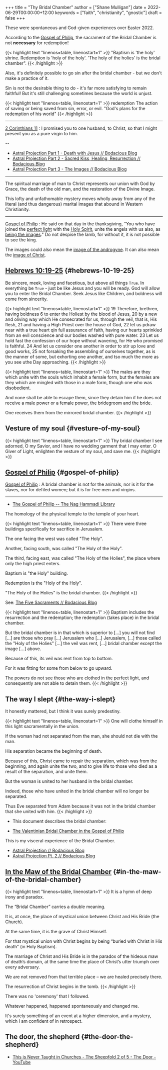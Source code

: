 +++
title = "Thy Bridal Chamber"
author = ["Shane Mulligan"]
date = 2022-06-29T00:00:00+12:00
keywords = ["faith", "christianity", "gnostic"]
draft = false
+++

These were spontaneous and God-given experiences over Easter 2022.

According to the [Gospel of Philip](https://mullikine.github.io/posts/gospel-of-philip/), the sacrament of the Bridal Chamber is not **necessary** for redemption!

{{< highlight text "linenos=table, linenostart=1" >}}
"Baptism is 'the holy' shrine.
Redemption is 'holy of the holy'.
'The holy of the holies' is the bridal chamber".
{{< /highlight >}}

Also, it's definitely possible to go sin after
the bridal chamber - but we don't make a practice of it.

Sin is not the desirable thing to do - it's far more satisfying to remain faithful!
But it's still challenging sometimes because the world is unjust.

{{< highlight text "linenos=table, linenostart=1" >}}
redemption
    The action of saving or being saved from
    sin, error, or evil.
    "God's plans for the redemption of his
    world"
{{< /highlight >}}

---

[2 Corinthians 11](https://www.biblegateway.com/passage/?search=2%20Corinthians%2011&version=NIV)
: I promised you to one husband, to Christ, so that I might present you as a pure virgin to him.

--

-   [Astral Projection Part 1 - Death with Jesus // Bodacious Blog](https://mullikine.github.io/posts/astral-projection/)
-   [Astral Projection Part 2 - Sacred Kiss, Healing, Resurrection // Bodacious Blog](https://mullikine.github.io/posts/astral-projection-pt-2/)
-   [Astral Projection Part 3 - The Images // Bodacious Blog](https://mullikine.github.io/posts/astral-projection-pt-3/)

---

The spiritual marriage of man to Christ
represents our union with God by
Grace, the death of the old man, and the
restoration of the Divine Image.

This lofty and unfathomable mystery moves
wholly away from any of the literal (and thus
dangerous) marital images that abound in
Western Christianity.

---

[Gospel of Philip](https://mullikine.github.io/posts/gospel-of-philip/)
: He said on that day in the thanksgiving, "You who have joined the [perfect light](https://mullikine.github.io/posts/astral-projection/) with the [Holy Spirit](https://mullikine.github.io/posts/astral-projection-pt-2/), unite the angels with us also, as [being the images](https://mullikine.github.io/posts/astral-projection-pt-3/)." Do not despise the lamb, for without it, it is not possible to see the king.

The images could also mean the [image of the androgyne](https://mullikine.github.io/posts/dream-discernment-of-judgement/).
It can also mean the [image of Christ](https://mullikine.github.io/posts/gospel-of-thomas/).


## [Hebrews 10:19-25](https://www.bible.com/bible/compare/HEB.10.19-25) {#hebrews-10-19-25}

Be sincere, meek, loving and facetious, but
above all things `True`. In everything be
`True` - just be like Jesus and you will be
ready. God will allow you to enter the Bridal
Chamber. Seek Jesus like Children, and
boldness will come from sincerity.

{{< highlight text "linenos=table, linenostart=1" >}}
19 Therefore, brethren, having boldness 6 to
enter the Holiest by the blood of Jesus, 20
by a new and oliving way which He consecrated
for us, through the veil, that is, His flesh,
21 and having a High Priest over the house of
God, 22 let us pdraw near with a true heart
qin full assurance of faith, having our hearts
sprinkled from an evil conscience and our
bodies washed with pure water. 23 Let us hold
fast the confession of our hope without
wavering, for He who promised is faithful. 24
And let us consider one another in order to
stir up love and good works, 25 not forsaking
the assembling of ourselves together, as is
the manner of some, but exhorting one another,
and tso much the more as you see uthe Day
approaching.
{{< /highlight >}}

{{< highlight text "linenos=table, linenostart=1" >}}
The males are they which unite with the souls
which inhabit a female form, but the females
are they which are mingled with those in a
male form, though one who was disobedient.

And none shall be able to escape them, since
they detain him if he does not receive a male
power or a female power, the bridegroom and
the bride.

One receives them from the mirrored bridal
chamber.
{{< /highlight >}}


## Vesture of my soul {#vesture-of-my-soul}

{{< highlight text "linenos=table, linenostart=1" >}}
Thy bridal chamber I see adorned, O my Savior,
and I have no wedding garment that I may enter.
O Giver of Light, enlighten the vesture of my soul, and save me.
{{< /highlight >}}


## [Gospel of Philip](http://gnosis.org/naghamm/gop.html) {#gospel-of-philip}

[Gospel of Philip](http://gnosis.org/naghamm/gop.html)
: A bridal chamber is not for the animals, nor is it for the slaves, nor for defiled women; but it is for free men and virgins.

---

-   [The Gospel of Philip -- The Nag Hammadi Library](http://gnosis.org/naghamm/gop.html)

The homology of the physical temple to the
temple of your heart.

{{< highlight text "linenos=table, linenostart=1" >}}
There were three buildings specifically for
sacrifice in Jerusalem.

The one facing the west was called "The Holy".

Another, facing south, was called "The Holy of
the Holy".

The third, facing east, was called "The Holy
of the Holies", the place where only the high
priest enters.

Baptism is "the Holy" building.

Redemption is the "Holy of the Holy".

"The Holy of the Holies" is the bridal
chamber.
{{< /highlight >}}

See: [The Five Sacraments // Bodacious Blog](https://mullikine.github.io/posts/the-five-sacraments/)

{{< highlight text "linenos=table, linenostart=1" >}}
Baptism includes the resurrection and the
redemption; the redemption (takes place) in
the bridal chamber.

But the bridal chamber is in that which is
superior to [...] you will not find [...] are
those who pray [...] Jerusalem who [...]
Jerusalem, [...] those called the "Holy of the
Holies" [...] the veil was rent, [...] bridal
chamber except the image [...] above.

Because of this, its veil was rent from top to
bottom.

For it was fitting for some from below to go
upward.

The powers do not see those who are clothed in
the perfect light, and consequently are not
able to detain them.
{{< /highlight >}}


## The way I slept {#the-way-i-slept}

It honestly mattered, but I think it was surely predestiny.

{{< highlight text "linenos=table, linenostart=1" >}}
One will clothe himself in this light
sacramentally in the union.

If the woman had not separated from the man,
she should not die with the man.

His separation became the beginning of death.

Because of this, Christ came to repair the
separation, which was from the beginning, and
again unite the two, and to give life to those
who died as a result of the separation, and
unite them.

But the woman is united to her husband in the
bridal chamber.

Indeed, those who have united in the bridal
chamber will no longer be separated.

Thus Eve separated from Adam because it was
not in the bridal chamber that she united with
him.
{{< /highlight >}}

-   This document describes the bridal chamber:

-   [The Valentinian Bridal Chamber in the Gospel of Philip](https://mullikine.github.io/ox-hugo/The%20Valentinian%20Bridal%20Chamber%20in%20the%20Gospel%20of%20Philip.pdf)

This is my visceral experience of the Bridal Chamber.

-   [Astral Projection // Bodacious Blog](https://mullikine.github.io/posts/astral-projection/)
-   [Astral Projection Pt. 2 // Bodacious Blog](https://mullikine.github.io/posts/astral-projection-pt-2/)


## [In the Maw of the Bridal Chamber](https://blogs.ancientfaith.com/glory2godforallthings/2020/04/13/in-the-maw-of-the-bridal-chamber/) {#in-the-maw-of-the-bridal-chamber}

{{< highlight text "linenos=table, linenostart=1" >}}
It is a hymn of deep irony and paradox.

The “Bridal Chamber” carries a double meaning.

It is, at once, the place of mystical union
between Christ and His Bride (the Church).

At the same time, it is the grave of Christ
Himself.

For that mystical union with Christ begins by
being “buried with Christ in His death” (in
Holy Baptism).

The marriage of Christ and His Bride is in the
paradox of the hideous maw of death’s domain,
at the same time the place of Christ’s utter
triumph over every adversary.

We are not removed from that terrible place –
we are healed precisely there.

The resurrection of Christ begins in the tomb.
{{< /highlight >}}

There was no 'ceremony' that I followed.

Whatever happened, happened spontaneously and changed me.

It's surely something of an event at a higher dimension, and a mystery, which I am confident of in retrospect.


## The door, the shepherd {#the-door-the-shepherd}

-   [ This is Never Taught in Churches - The Sheepfold 2 of 5 - The Door - YouTube](https://www.youtube.com/watch?v=Hxqe5udqMDY)